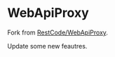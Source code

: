 
WebApiProxy
===========

Fork from [RestCode/WebApiProxy](https://github.com/RestCode/WebApiProxy).

Update some new feautres.
